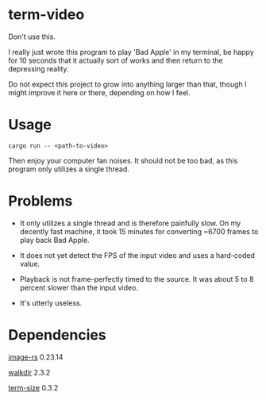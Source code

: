 # term-video
Don't use this.

I really just wrote this program to play 'Bad Apple' in my terminal, be happy for 10 seconds that it actually sort of works and then return to the depressing reality.

Do not expect this project to grow into anything larger than that, though I might improve it here or there, depending on how I feel.

# Usage
```cargo run -- <path-to-video>```

Then enjoy your computer fan noises. It should not be too bad, as this program only utilizes a single thread.

# Problems
- It only utilizes a single thread and is therefore painfully slow. On my decently fast machine, it took 15 minutes for converting ~6700 frames to play back Bad Apple.

- It does not yet detect the FPS of the input video and uses a hard-coded value.

- Playback is not frame-perfectly timed to the source. It was about 5 to 8 percent slower than the input video.

- It's utterly useless.

# Dependencies

[image-rs](https://github.com/image-rs/image) 0.23.14

[walkdir](https://github.com/BurntSushi/walkdir) 2.3.2

[term-size](https://github.com/clap-rs/term_size-rs) 0.3.2
